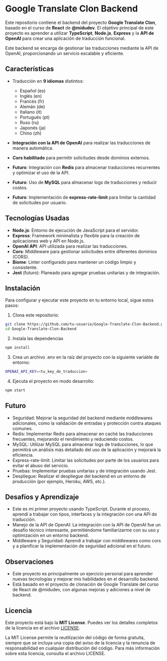 # Google Translate Clon Backend

Este repositorio contiene el backend del proyecto **Google Translate Clon**, basado en el curso de **React** de **@midudev**. El objetivo principal de este proyecto es aprender a utilizar **TypeScript**, **Node.js**, **Express** y la **API de OpenAI** para crear una aplicación de traducción funcional.

Este backend se encarga de gestionar las traducciones mediante la API de OpenAI, proporcionando un servicio escalable y eficiente.

## Características

- Traducción en **9 idiomas** distintos:
  - Español (es)
  - Inglés (en)
  - Francés (fr)
  - Alemán (de)
  - Italiano (it)
  - Portugués (pt)
  - Ruso (ru)
  - Japonés (ja)
  - Chino (zh)

- **Integración con la API de OpenAI** para realizar las traducciones de manera automática.
- **Cors habilitado** para permitir solicitudes desde dominios externos.
- **Futuro**: Integración con **Redis** para almacenar traducciones recurrentes y optimizar el uso de la API.
- **Futuro**: Uso de **MySQL** para almacenar logs de traducciones y reducir costos.
- **Futuro**: Implementación de **express-rate-limit** para limitar la cantidad de solicitudes por usuario.

## Tecnologías Usadas

- **Node.js**: Entorno de ejecución de JavaScript para el servidor.
- **Express**: Framework minimalista y flexible para la creación de aplicaciones web y API en Node.js.
- **OpenAI API**: API utilizada para realizar las traducciones.
- **Cors**: Middleware para gestionar solicitudes entre diferentes dominios (CORS).
- **Biome**: Linter configurado para mantener un código limpio y consistente.
- **Jest** (futuro): Planeado para agregar pruebas unitarias y de integración.

## Instalación

Para configurar y ejecutar este proyecto en tu entorno local, sigue estos pasos:

1. Clona este repositorio:

  ```bash
  git clone https://github.com/tu-usuario/Google-Translate-Clon-Backend.git
  cd Google-Translate-Clon-Backend
  ```

2. Instala las dependencias

  ```bash
  npm install
  ```

3. Crea un archivo .env en la raíz del proyecto con la siguiente variable de entorno:

  ```bash
  OPENAI_API_KEY=<tu_key_de_traduccion>
  ```

4. Ejecuta el proyecto en modo desarrollo:

  ```bash
  npm start
  ```

## Futuro

- Seguridad: Mejorar la seguridad del backend mediante middlewares adicionales, como la validación de entradas y protección contra ataques comunes.
- Redis: Implementar Redis para almacenar en caché las traducciones frecuentes, mejorando el rendimiento y reduciendo costos.
- MySQL: Utilizar MySQL para almacenar logs de traducciones, lo que permitirá un análisis más detallado del uso de la aplicación y mejorará la eficiencia.
- Express-rate-limit: Limitar las solicitudes por parte de los usuarios para evitar el abuso del servicio.
- Pruebas: Implementar pruebas unitarias y de integración usando Jest.
- Despliegue: Realizar el despliegue del backend en un entorno de producción (por ejemplo, Heroku, AWS, etc.).

## Desafíos y Aprendizaje

- Este es mi primer proyecto usando TypeScript. Durante el proceso, aprendí a trabajar con tipos, interfaces y la integración con una API de traducción.
- Manejo de la API de OpenAI: La integración con la API de OpenAI fue un desafío técnico interesante, permitiéndome familiarizarme con su uso y optimización en un entorno backend.
- Middleware y Seguridad: Aprendí a trabajar con middlewares como cors y a planificar la implementación de seguridad adicional en el futuro.

## Observaciones

- Este proyecto es principalmente un ejercicio personal para aprender nuevas tecnologías y mejorar mis habilidades en el desarrollo backend.
- Está basado en el proyecto de clonación de Google Translate del curso de React de @midudev, con algunas mejoras y adiciones a nivel de backend.
  
## Licencia

Este proyecto está bajo la **MIT License**. Puedes ver los detalles completos de la licencia en el archivo [LICENSE](./LICENSE).

La MIT License permite la reutilización del código de forma gratuita, siempre que se incluya una copia del aviso de la licencia y la renuncia de responsabilidad en cualquier distribución del código. Para más información sobre esta licencia, consulta el archivo LICENSE.
